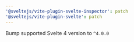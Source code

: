 ```yaml
---
'@sveltejs/vite-plugin-svelte-inspector': patch
'@sveltejs/vite-plugin-svelte': patch
---
```


Bump supported Svelte 4 version to `^4.0.0`
